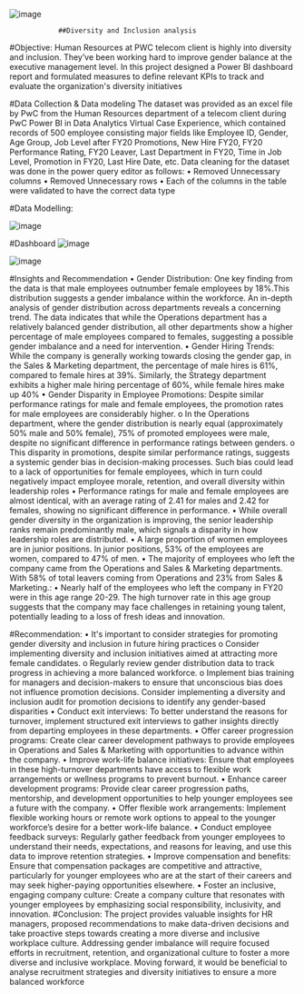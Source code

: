 ![image](https://github.com/user-attachments/assets/b17df875-5a4b-4f94-87dd-582379d51f05)

                ##Diversity and Inclusion analysis



#Objective:
Human Resources at PWC telecom client is highly into diversity and inclusion. They’ve been working hard to improve gender balance at the executive management level.
In this project designed a Power BI dashboard report and formulated measures to define relevant KPIs to track and evaluate the organization's diversity initiatives

#Data Collection & Data modeling
The dataset was provided as an excel file by PwC from the Human Resources department of a telecom client during PwC Power BI in Data Analytics Virtual Case Experience, which contained records of 500 employee consisting major fields like Employee ID, Gender, Age Group, Job Level after FY20 Promotions, New Hire FY20, FY20 Performance Rating, FY20 Leaver, Last Department in FY20, Time in Job Level, Promotion in FY20, Last Hire Date, etc.
Data cleaning for the dataset was done in the power query editor as follows:
•	Removed Unnecessary columns
•	Removed Unnecessary rows
•	Each of the columns in the table were validated to have the correct data type

#Data Modelling:



![image](https://github.com/user-attachments/assets/d33a15c9-e09a-4f95-b160-cfd9dae95112)

#Dashboard
![image](https://github.com/user-attachments/assets/dd2d507c-2dfb-4f1e-a12b-ba6102219bb5)

![image](https://github.com/user-attachments/assets/70426e54-f58f-4d27-81d6-811e7edf3877)





#Insights and Recommendation
•	Gender Distribution: One key finding from the data is that male employees outnumber female employees by 18%.This distribution suggests a gender imbalance within the workforce. An in-depth analysis of gender distribution across departments reveals a concerning trend. The data indicates that while the Operations department has a relatively balanced gender distribution, all other departments show a higher percentage of male employees compared to females, suggesting a possible gender imbalance and a need for intervention.
•	Gender Hiring Trends: While the company is generally working towards closing the gender gap, in the Sales & Marketing department, the percentage of male hires is 61%, compared to female hires at 39%. Similarly, the Strategy department exhibits a higher male hiring percentage of 60%, while female hires make up 40%
•	Gender Disparity in Employee Promotions: Despite similar performance ratings for male and female employees, the promotion rates for male employees are considerably higher.
o	In the Operations department, where the gender distribution is nearly equal (approximately 50% male and 50% female), 75% of promoted employees were male, despite no significant difference in performance ratings between genders.
o	This disparity in promotions, despite similar performance ratings, suggests a systemic gender bias in decision-making processes. Such bias could lead to a lack of opportunities for female employees, which in turn could negatively impact employee morale, retention, and overall diversity within leadership roles
•	Performance ratings for male and female employees are almost identical, with an average rating of 2.41 for males and 2.42 for females, showing no significant difference in performance.
•	While overall gender diversity in the organization is improving, the senior leadership ranks remain predominantly male, which signals a disparity in how leadership roles are distributed.
•	A large proportion of women employees are in junior positions. In junior positions, 53% of the employees are women, compared to 47% of men.
•	The majority of employees who left the company came from the Operations and Sales & Marketing departments. With 58% of total leavers coming from Operations and 23% from Sales & Marketing.:
•	Nearly half of the employees who left the company in FY20 were in this age range 20-29. The high turnover rate in this age group suggests that the company may face challenges in retaining young talent, potentially leading to a loss of fresh ideas and innovation.

#Recommendation:
•	It's important to consider strategies for promoting gender diversity and inclusion in future hiring practices
o	Consider implementing diversity and inclusion initiatives aimed at attracting more female candidates.
o	Regularly review gender distribution data to track progress in achieving a more balanced workforce.
o	Implement bias training for managers and decision-makers to ensure that unconscious bias does not influence promotion decisions. Consider implementing a diversity and inclusion audit for promotion decisions to identify any gender-based disparities
•	Conduct exit interviews: To better understand the reasons for turnover, implement structured exit interviews to gather insights directly from departing employees in these departments.
•	Offer career progression programs: Create clear career development pathways to provide employees in Operations and Sales & Marketing with opportunities to advance within the company.
•	Improve work-life balance initiatives: Ensure that employees in these high-turnover departments have access to flexible work arrangements or wellness programs to prevent burnout.
•	Enhance career development programs: Provide clear career progression paths, mentorship, and development opportunities to help younger employees see a future with the company.
•	Offer flexible work arrangements: Implement flexible working hours or remote work options to appeal to the younger workforce’s desire for a better work-life balance.
•	Conduct employee feedback surveys: Regularly gather feedback from younger employees to understand their needs, expectations, and reasons for leaving, and use this data to improve retention strategies.
•	Improve compensation and benefits: Ensure that compensation packages are competitive and attractive, particularly for younger employees who are at the start of their careers and may seek higher-paying opportunities elsewhere.
•	Foster an inclusive, engaging company culture: Create a company culture that resonates with younger employees by emphasizing social responsibility, inclusivity, and innovation.
#Conclusion:
The project provides valuable insights for HR managers, proposed recommendations to make data-driven decisions and take proactive steps towards creating a more diverse and inclusive workplace culture.
Addressing gender imbalance will require focused efforts in recruitment, retention, and organizational culture to foster a more diverse and inclusive workplace.
Moving forward, it would be beneficial to analyse recruitment strategies and diversity initiatives to ensure a more balanced workforce



